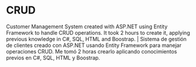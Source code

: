 # CRUD
Customer Management System created with ASP.NET using Entity Framework to handle CRUD operations. It took 2 hours to create 
it, applying previous knowledge in C#, SQL, HTML and Boostrap. | Sistema de gestión de clientes creado con ASP.NET usando Entity Framework 
para manejar operaciones CRUD. Me tomó 2 horas crearlo aplicando conocimientos previos en C#, SQL, HTML y Boostrap.
